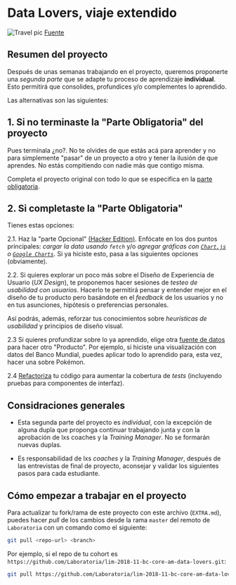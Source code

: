 # Data Lovers, viaje extendido

![Travel pic](https://assets-auto.rbl.ms/5fefc7fee587f0e4aca6794810f346d3c555463eed4e21eaa015d6fc9e6bcb5d)
[Fuente](https://www.theodysseyonline.com/road-trips-worthwhile)

## Resumen del proyecto
Después de unas semanas trabajando en el proyecto, queremos proponerte una
_segunda parte_ que se adapte tu proceso de aprendizaje **individual**.
Esto permitirá que consolides, profundices y/o complementes lo aprendido.

Las alternativas son las siguientes:

## 1. Si no terminaste la "Parte Obligatoria" del proyecto
Pues termínala ¿no?. No te olvides de que estás acá para aprender y no para
simplemente "pasar" de un proyecto a otro y tener la ilusión de que aprendes.
No estás compitiendo con nadie más que contigo misma.

Completa el proyecto original con todo lo que se especifica en
la [parte obligatoria](README.md#parte-obligatoria).

## 2. Si completaste la "Parte Obligatoria"
Tienes estas opciones:

2.1. Haz la "parte Opcional" [(Hacker Edition)](README.md#parte-opcional-hacker-edition). Enfócate en los dos puntos principales: _cargar la data usando `fetch`_ y/o _agregar gráficas con [`Chart.js`](https://www.chartjs.org/)
o [`Google Charts`](https://developers.google.com/chart/)_. Si ya hiciste esto,
 pasa a las siguientes opciones (obviamente).

2.2. Si quieres explorar un poco más sobre el Diseño de Experiencia de Usuario
(_UX Design_), te proponemos hacer sesiones de _testeo de usabilidad con usuarios_.
Hacerlo te permitirá pensar y entender mejor en el diseño de tu producto pero
basándote en el _feedback_ de los usuarios y no en tus asunciones, hipótesis
o preferencias personales.

Así podrás, además, reforzar tus conocimientos sobre _heurísticas de usabilidad_
 y principios de diseño visual.

2.3 Si quieres profundizar sobre lo ya aprendido, elige otra [fuente de datos](README.md#resumen-del-proyecto) para hacer otro "Producto". Por ejemplo, si hiciste una visualización
con datos del Banco Mundial, puedes aplicar todo lo aprendido para, esta vez,
 hacer una sobre Pokémon.

2.4 [Refactoriza](https://es.wikipedia.org/wiki/Refactorizaci%C3%B3n) tu código para aumentar
la cobertura de _tests_ (incluyendo pruebas para componentes de interfaz).

## Considraciones generales
- Esta segunda parte del proyecto es _individual_, con la excepción de alguna
dupla que proponga continuar trabajando junta y con la aprobación de lxs
coaches y la _Training Manager_. No se formarán nuevas duplas.

- Es responsabilidad de lxs _coaches_ y la _Training Manager_, después de las
entrevistas de final de proyecto, aconsejar y validar los siguientes pasos para
cada estudiante.

## Cómo empezar a trabajar en el proyecto

Para actualizar tu fork/rama de este proyecto con este archivo (`EXTRA.md`),
puedes hacer _pull_ de los cambios desde la rama `master` del remoto de
`Laboratoria` con un comando como el siguiente:

```sh
git pull <repo-url> <branch>
```

Por ejemplo, si el repo de tu cohort es
`https://github.com/Laboratoria/lim-2018-11-bc-core-am-data-lovers.git`:

```sh
git pull https://github.com/Laboratoria/lim-2018-11-bc-core-am-data-lovers.git master
```
